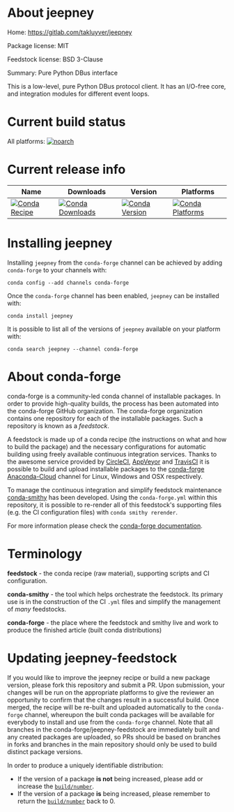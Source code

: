 About jeepney
=============

Home: https://gitlab.com/takluyver/jeepney

Package license: MIT

Feedstock license: BSD 3-Clause

Summary: Pure Python DBus interface

This is a low-level, pure Python DBus protocol client. It has
an I/O-free core, and integration modules for different event
loops.


Current build status
====================

All platforms:
[![noarch](https://img.shields.io/circleci/project/github/conda-forge/jeepney-feedstock/master.svg?label=noarch)](https://circleci.com/gh/conda-forge/jeepney-feedstock)

Current release info
====================

| Name | Downloads | Version | Platforms |
| --- | --- | --- | --- |
| [![Conda Recipe](https://img.shields.io/badge/recipe-jeepney-green.svg)](https://anaconda.org/conda-forge/jeepney) | [![Conda Downloads](https://img.shields.io/conda/dn/conda-forge/jeepney.svg)](https://anaconda.org/conda-forge/jeepney) | [![Conda Version](https://img.shields.io/conda/vn/conda-forge/jeepney.svg)](https://anaconda.org/conda-forge/jeepney) | [![Conda Platforms](https://img.shields.io/conda/pn/conda-forge/jeepney.svg)](https://anaconda.org/conda-forge/jeepney) |

Installing jeepney
==================

Installing `jeepney` from the `conda-forge` channel can be achieved by adding `conda-forge` to your channels with:

```
conda config --add channels conda-forge
```

Once the `conda-forge` channel has been enabled, `jeepney` can be installed with:

```
conda install jeepney
```

It is possible to list all of the versions of `jeepney` available on your platform with:

```
conda search jeepney --channel conda-forge
```


About conda-forge
=================

conda-forge is a community-led conda channel of installable packages.
In order to provide high-quality builds, the process has been automated into the
conda-forge GitHub organization. The conda-forge organization contains one repository
for each of the installable packages. Such a repository is known as a *feedstock*.

A feedstock is made up of a conda recipe (the instructions on what and how to build
the package) and the necessary configurations for automatic building using freely
available continuous integration services. Thanks to the awesome service provided by
[CircleCI](https://circleci.com/), [AppVeyor](https://www.appveyor.com/)
and [TravisCI](https://travis-ci.org/) it is possible to build and upload installable
packages to the [conda-forge](https://anaconda.org/conda-forge)
[Anaconda-Cloud](https://anaconda.org/) channel for Linux, Windows and OSX respectively.

To manage the continuous integration and simplify feedstock maintenance
[conda-smithy](https://github.com/conda-forge/conda-smithy) has been developed.
Using the ``conda-forge.yml`` within this repository, it is possible to re-render all of
this feedstock's supporting files (e.g. the CI configuration files) with ``conda smithy rerender``.

For more information please check the [conda-forge documentation](https://conda-forge.org/docs/).

Terminology
===========

**feedstock** - the conda recipe (raw material), supporting scripts and CI configuration.

**conda-smithy** - the tool which helps orchestrate the feedstock.
                   Its primary use is in the construction of the CI ``.yml`` files
                   and simplify the management of *many* feedstocks.

**conda-forge** - the place where the feedstock and smithy live and work to
                  produce the finished article (built conda distributions)


Updating jeepney-feedstock
==========================

If you would like to improve the jeepney recipe or build a new
package version, please fork this repository and submit a PR. Upon submission,
your changes will be run on the appropriate platforms to give the reviewer an
opportunity to confirm that the changes result in a successful build. Once
merged, the recipe will be re-built and uploaded automatically to the
`conda-forge` channel, whereupon the built conda packages will be available for
everybody to install and use from the `conda-forge` channel.
Note that all branches in the conda-forge/jeepney-feedstock are
immediately built and any created packages are uploaded, so PRs should be based
on branches in forks and branches in the main repository should only be used to
build distinct package versions.

In order to produce a uniquely identifiable distribution:
 * If the version of a package **is not** being increased, please add or increase
   the [``build/number``](https://conda.io/docs/user-guide/tasks/build-packages/define-metadata.html#build-number-and-string).
 * If the version of a package **is** being increased, please remember to return
   the [``build/number``](https://conda.io/docs/user-guide/tasks/build-packages/define-metadata.html#build-number-and-string)
   back to 0.
